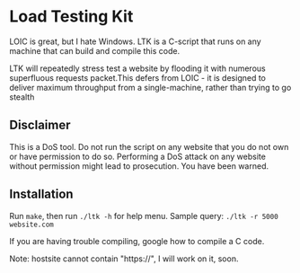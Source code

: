 # Load Testing Kit
LOIC is great, but I hate Windows. LTK is a C-script that runs on any machine that can build and compile this code.

LTK will repeatedly stress test a website by flooding it with numerous superfluous requests packet.This defers from LOIC - it is designed to deliver maximum throughput from a single-machine, rather than trying to go stealth
 
## Disclaimer
This is a DoS tool. Do not run the script on any website that you do not own or have permission to do so. Performing a DoS attack on any website without permission might lead to prosecution. You have been warned.

## Installation

Run `make`, then run `./ltk -h` for help menu. 
Sample query: `./ltk -r 5000 website.com`

If you are having trouble compiling, google how to compile a C code.

Note: hostsite cannot contain "https://", I will work on it, soon.

